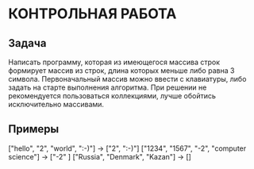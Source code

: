# КОНТРОЛЬНАЯ РАБОТА 
## Задача 
Написать программу, которая из имеющегося массива строк формирует массив из строк, длина которых меньше либо равна 3 символа. Первоначальный массив можно ввести с клавиатуры, либо задать на старте выполнения алгоритма. При решении не рекомендуется пользоваться коллекциями, лучше обойтись исключительно массивами. 
## Примеры
["hello", "2", "world", ":-)"] -> ["2", ":-)"]
["1234", "1567", "-2", "computer science"] -> ["-2" ]
["Russia", "Denmark", "Kazan"] -> []
